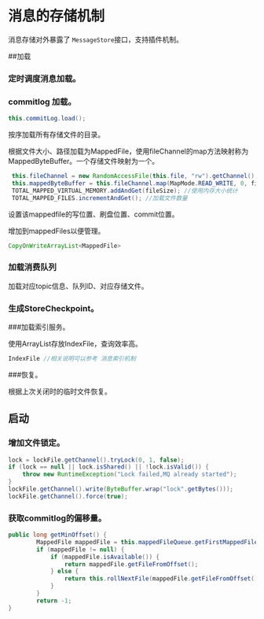 # 消息的存储机制

消息存储对外暴露了 ```MessageStore```接口，支持插件机制。

##加载

### 定时调度消息加载。

### commitlog 加载。



```java
this.commitLog.load();
```

按序加载所有存储文件的目录。

根据文件大小、路径加载为MappedFile，使用fileChannel的map方法映射称为MappedByteBuffer。一个存储文件映射为一个。

```java
 this.fileChannel = new RandomAccessFile(this.file, "rw").getChannel();
 this.mappedByteBuffer = this.fileChannel.map(MapMode.READ_WRITE, 0, fileSize);
 TOTAL_MAPPED_VIRTUAL_MEMORY.addAndGet(fileSize); //使用内存大小统计
 TOTAL_MAPPED_FILES.incrementAndGet(); //加载文件数量

```

设置该mappedfile的写位置、刷盘位置、commit位置。

增加到mappedFiles以便管理。

```java 
CopyOnWriteArrayList<MappedFile>
```



### 加载消费队列

 加载对应topic信息、队列ID、对应存储文件。

### 生成StoreCheckpoint。

###加载索引服务。

使用ArrayList存放IndexFile，查询效率高。

```java
IndexFile //相关说明可以参考 消息索引机制
```



###恢复。

根据上次关闭时的临时文件恢复。

## 启动

### 增加文件锁定。

```java
lock = lockFile.getChannel().tryLock(0, 1, false);
if (lock == null || lock.isShared() || !lock.isValid()) {
    throw new RuntimeException("Lock failed,MQ already started");
}
lockFile.getChannel().write(ByteBuffer.wrap("lock".getBytes()));
lockFile.getChannel().force(true);
```

### 获取commitlog的偏移量。

```java
public long getMinOffset() {
        MappedFile mappedFile = this.mappedFileQueue.getFirstMappedFile();
        if (mappedFile != null) {
            if (mappedFile.isAvailable()) {
                return mappedFile.getFileFromOffset();
            } else {
                return this.rollNextFile(mappedFile.getFileFromOffset());
            }
        }
        return -1;
}
```

